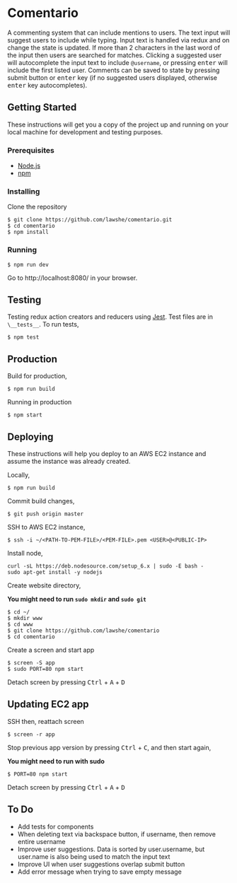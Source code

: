 # Comentario

A commenting system that can include mentions to users. The text input will suggest users to include while typing. Input text is handled via redux and on change the state is updated. If more than 2 characters in the last word of the input then users are searched for matches. Clicking a suggested user will autocomplete the input text to include `@username`, or pressing <kbd>enter</kbd> will include the first listed user. Comments can be saved to state by pressing submit button or <kbd>enter</kbd> key (if no suggested users displayed, otherwise <kbd>enter</kbd> key autocompletes).

## Getting Started
These instructions will get you a copy of the project up and running on your local machine for development and testing purposes.

### Prerequisites
- [Node.js](https://nodejs.org/en/)
- [npm](https://www.npmjs.com/)

### Installing
Clone the repository
```
$ git clone https://github.com/lawshe/comentario.git
$ cd comentario
$ npm install
```

### Running
```
$ npm run dev
```
Go to http://localhost:8080/ in your browser.

## Testing
Testing redux action creators and reducers using [Jest](https://facebook.github.io/jest/). Test files are in `\__tests__`. To run tests,
```
$ npm test
```

## Production
Build for production,
```
$ npm run build
```
Running in production
```
$ npm start
```

## Deploying
These instructions will help you deploy to an AWS EC2 instance and assume the instance was already created.

Locally,
```
$ npm run build
```

Commit build changes,
```
$ git push origin master
```

SSH to AWS EC2 instance,
```
$ ssh -i ~/<PATH-TO-PEM-FILE>/<PEM-FILE>.pem <USER>@<PUBLIC-IP>
```
Install node,
```
curl -sL https://deb.nodesource.com/setup_6.x | sudo -E bash -
sudo apt-get install -y nodejs
```

Create website directory,

**You might need to run `sudo mkdir` and `sudo git`**
```
$ cd ~/
$ mkdir www
$ cd www
$ git clone https://github.com/lawshe/comentario
$ cd comentario
```

Create a screen and start app
```
$ screen -S app
$ sudo PORT=80 npm start
```
Detach screen by pressing <kbd>Ctrl</kbd> + <kbd>A</kbd> + <kbd>D</kbd>

## Updating EC2 app
SSH then, reattach screen
```
$ screen -r app
```

Stop previous app version by pressing <kbd>Ctrl</kbd> + <kbd>C</kbd>, and then start again,

**You might need to run with sudo**
```
$ PORT=80 npm start
```

Detach screen by pressing <kbd>Ctrl</kbd> + <kbd>A</kbd> + <kbd>D</kbd>

## To Do
- Add tests for components
- When deleting text via backspace button, if username, then remove entire username
- Improve user suggestions. Data is sorted by user.username, but user.name is also being used to match the input text
- Improve UI when user suggestions overlap submit button
- Add error message when trying to save empty message
